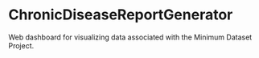 ChronicDiseaseReportGenerator
=============================

Web dashboard for visualizing data associated with the Minimum Dataset Project.
